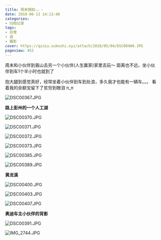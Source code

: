 ```yaml
---
title: 周末随拍-。-
date: 2018-06-11 14:13:48
categories:
- 归档记录
tags:
- 日常
- 浪
- 摄影
cover: https://qiniu.sukoshi.xyz/attach/2018/05/04/DSC00400.JPG
pageview: 452
---
```


周末和小伙伴到眉山去另一个小伙伴(人生赢家)家里去玩～ 距离也不远，坐小伙伴到车1个半小时也就到了

抱大腿到感觉真好，经常坐着小伙伴到车到处浪，多久我才也能有一辆车。。。 看着我的余额宝留下了贫穷到眼泪 π_π 

![DSC00367.JPG](https://qiniu.sukoshi.xyz/attach/2018/05/04/DSC00367.JPG)

**路上彭州的一个人工湖**

![DSC00370.JPG](https://qiniu.sukoshi.xyz/attach/2018/05/04/DSC00370.JPG)

![DSC00371.JPG](https://qiniu.sukoshi.xyz/attach/2018/05/04/DSC00371.JPG)

![DSC00372.JPG](https://qiniu.sukoshi.xyz/attach/2018/05/04/DSC00372.JPG)

![DSC00373.JPG](https://qiniu.sukoshi.xyz/attach/2018/05/04/DSC00373.JPG)

![DSC00385.JPG](https://qiniu.sukoshi.xyz/attach/2018/05/04/DSC00385.JPG)

![DSC00389.JPG](https://qiniu.sukoshi.xyz/attach/2018/05/04/DSC00389.JPG)

**黄龙溪**

![DSC00400.JPG](https://qiniu.sukoshi.xyz/attach/2018/05/04/DSC00400.JPG)

![DSC00403.JPG](https://qiniu.sukoshi.xyz/attach/2018/05/04/DSC00403.JPG)

![DSC00407.JPG](https://qiniu.sukoshi.xyz/attach/2018/05/04/DSC00407.JPG)

**奥迪车主小伙伴的背影**

![DSC00391.JPG](https://qiniu.sukoshi.xyz/attach/2018/05/04/DSC00391.JPG)

![IMG_2744.JPG](https://qiniu.sukoshi.xyz/attach/2018/05/04/IMG_2744.JPG)



